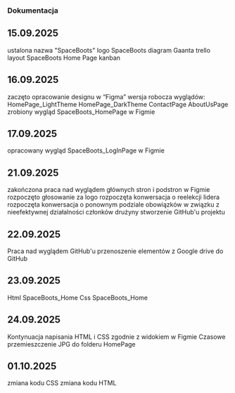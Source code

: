 ### Dokumentacja
## 15.09.2025
ustalona nazwa "SpaceBoots"
logo SpaceBoots
diagram Gaanta
trello
layout SpaceBoots Home Page
kanban
## 16.09.2025
zaczęto opracowanie designu w “Figma”
wersja robocza wyglądów:     HomePage_LightTheme
				HomePage_DarkTheme
				ContactPage
				AboutUsPage
zrobiony wygląd SpaceBoots_HomePage w Figmie
##	17.09.2025
opracowany wygląd SpaceBoots_LogInPage w Figmie
##	21.09.2025
zakończona praca nad wyglądem głównych stron i podstron w Figmie
rozpoczęto głosowanie za logo
rozpoczęta konwersacja o reelekcji lidera
rozpoczęta konwersacja o ponownym podziale obowiązków w związku z nieefektywnej działalności członków drużyny 
stworzenie GitHub'u projektu
## 22.09.2025
Praca nad wyglądem GitHub'u 
przenoszenie elementów z Google drive do GitHub
## 23.09.2025
Html SpaceBoots_Home
Css SpaceBoots_Home
## 24.09.2025
Kontynuacja napisania HTML i CSS zgodnie z widokiem w Figmie
Czasowe przemieszczenie JPG do folderu HomePage
## 01.10.2025
zmiana kodu CSS
zmiana kodu HTML

